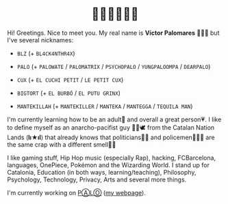 <h1 align="center">👋🏼👋🏼👋🏼</h1>

Hi! Greetings. Nice to meet you. My real name is **Víctor Palomares** 👨🏻‍🏫 but I've several nicknames:

- `BLZ` (+ `BL4CK4NTHR4X`)

- `PALO` (+ `PALOWATE` / `PALOMATRIX` / `PSYCHOPALO` / `YUNGPALOOMPA` / `DEARPALO`)

- `CUX` (+ `EL CUCHI PETIT` / `LE PETIT CUX`)

- `BIGTORT` (+ `EL BURBÓ` / `EL PUTU GRINX`)

- `MANTEKILLAH` (+ `MANTEKILLER` / `MANTEKA` / `MANTEGGA` / `TEQUILA MAN`)

I'm currently learning how to be an adult🌱 and overall a great person💗. I like to define myself as an anarcho-pacifist guy ✊🏽🕊️ from the Catalan Nation Lands (**lı★ıl**) that already knows that politicians👨‍💼 and policemen👮🏻‍♂️ are the same crap with a different smell💩💩

I like gaming stuff, Hip Hop music (especially Rap), hacking, FCBarcelona, languages, OnePiece, Pokémon and the Wizarding World. I stand up for Catalonia, Education (in both ways, learning/teaching), Philosophy, Psychology, Technology, Privacy, Arts and several more things.

I'm currently working on [PⒶLⓄ](https://github.com/mantekillah/palo) ([my webpage](https://mantekillah.github.io/palo)).
